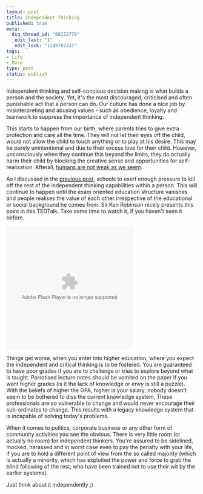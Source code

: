 ```yaml
--- 
layout: post
title: Independent Thinking
published: true
meta: 
  dsq_thread_id: "68172776"
  _edit_last: "1"
  _edit_lock: "1249787331"
tags: 
- Life
- Muse
type: post
status: publish
---
```

Independent thinking and self-concious decision making is what builds a person and the society. Yet, it's the most discouraged, criticised and often punishable act that a person can do. Our culture has done a nice job by misinterpreting and abusing values - such as obedience, loyalty and teamwork to suppress the importance of independent thinking.

This starts to happen from our birth, where parents tries to give extra protection and care all the time. They will not let their eyes off the child, would not allow the child to touch anything or to play at his desire. This may be purely unintentional and due to their excess love for their child. However, unconsciously when they continue this beyond the limits, they do actually harm their child by blocking the creative sense and opportunities for self-realization. Afterall, <a href="http://www.bunkbedfort.com/maybe_humans_arent_as_weak_as_we_seem/">humans are not weak as we seem</a>.

As I discussed in the <a href="http://www.web2media.net/laktek/2009/07/28/ban-schools-education/">previous post</a>, schools to exert enough pressure to kill off the rest of the independent thinking capabilities within a person. This will continue to happen until the exam oriented education structure vanishes and people realises the value of each other irrespective of the educational or social background he comes from. Sir.Ken Robinson nicely presents this point in this TEDTalk. Take some time to watch it, if you haven't seen it before.

<object width="334" height="326"><param name="movie" value="http://video.ted.com/assets/player/swf/EmbedPlayer.swf"></param><param name="allowFullScreen" value="true" /><param name="wmode" value="transparent"></param><param name="bgColor" value="#ffffff"></param> <param name="flashvars" value="vu=http://video.ted.com/talks/embed/SirKenRobinson_2006-embed_high.flv&su=http://images.ted.com/images/ted/tedindex/embed-posters/SirKenRobinson-2006.embed_thumbnail.jpg&vw=320&vh=240&ap=0&ti=66" /><embed src="http://video.ted.com/assets/player/swf/EmbedPlayer.swf" pluginspace="http://www.macromedia.com/go/getflashplayer" type="application/x-shockwave-flash" wmode="transparent" bgColor="#ffffff" width="334" height="326" allowFullScreen="true" flashvars="vu=http://video.ted.com/talks/embed/SirKenRobinson_2006-embed_high.flv&su=http://images.ted.com/images/ted/tedindex/embed-posters/SirKenRobinson-2006.embed_thumbnail.jpg&vw=320&vh=240&ap=0&ti=66"></embed></object>

Things get worse, when you enter into higher education, where you expect the independent and critical thinking is to be fostered. You are guaranteed to have poor grades if you are to challenge or tries to explore beyond what is taught. Parrotised lecture notes should be vomited on the paper if you want higher grades (is it the lack of knowledge or envy is still a puzzle). With the beliefs of higher the GPA, higher is your salary, nobody doesn't seem to be bothered to diss the current knowledge system. These professionals are so vulnerable to change and would never encourage their sub-ordinates to change. This results with a legacy knowledge system that is incapable of solving today's problems.

When it comes to politics, corporate business or any other form of community activities you see the obvious. There is very little room (or actually no room) for independent thinkers. You're assured to be sidelined, mocked, harassed and in worst case even to pay the penalty with your life, if you are to hold a different point of view from the so called majority (which is actually a minority, which has exploited the power and force to grab the blind following of the rest, who have been trained not to use their wit by the earlier systems).

Just think about it independently ;)
